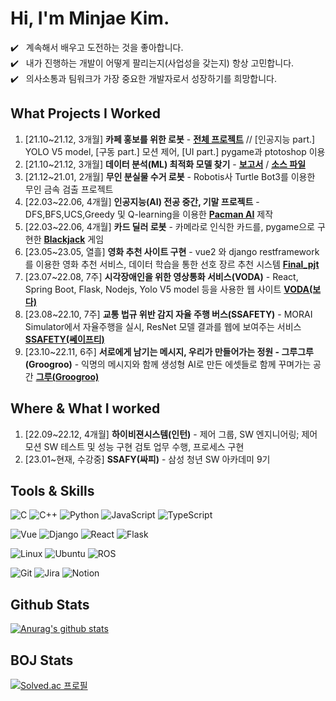 # Hi, I'm Minjae Kim.
✔️ &nbsp; 계속해서 배우고 도전하는 것을 좋아합니다.<br>
✔️ &nbsp; 내가 진행하는 개발이 어떻게 팔리는지(사업성을 갖는지) 항상 고민합니다.<br>
✔️ &nbsp; 의사소통과 팀워크가 가장 중요한 개발자로서 성장하기를 희망합니다.<br>

## What Projects I Worked
1. [21.10~21.12, 3개월] **카페 홍보를 위한 로봇** - **[전체 프로젝트](https://github.com/GGamangCoder/CrashLab_Project)** // [인공지능 part.] YOLO V5 model, [구동 part.] 모션 제어, [UI part.] pygame과 ptotoshop 이용 
2. [21.10~21.12, 3개월] **데이터 분석(ML) 최적화 모델 찾기** - **[보고서](https://github.com/GGamangCoder/ML_Project/blob/main/%EA%B8%B0%EA%B3%84%ED%95%99%EC%8A%B5%EB%A1%A0_%EC%B5%9C%EC%A2%85%EB%B3%B4%EA%B3%A0%EC%84%9C.pdf)** / **[소스 파일](https://github.com/GGamangCoder/ML_Project/blob/main/ML.py)**
3. [21.12~21.01, 2개월] **무인 분실물 수거 로봇** - Robotis사 Turtle Bot3를 이용한 무인 금속 검출 프로젝트
4. [22.03~22.06, 4개월] **인공지능(AI) 전공 중간, 기말 프로젝트** - DFS,BFS,UCS,Greedy 및 Q-learning을 이용한 **[Pacman AI](https://github.com/GGamangCoder/AI-pacman-ai-)** 제작
5. [22.03~22.06, 4개월] **카드 딜러 로봇** - 카메라로 인식한 카드를, pygame으로 구현한 **[Blackjack](https://github.com/GGamangCoder/Toy-Project/tree/main/Blackjack)** 게임 
6. [23.05~23.05, 열흘] **영화 추천 사이트 구현** - vue2 와 django restframework를 이용한 영화 추천 서비스, 데이터 학습을 통한 선호 장르 추천 시스템 **[Final_pjt](https://github.com/GGamangCoder/Final_pjt)**
7. [23.07~22.08, 7주] **시각장애인을 위한 영상통화 서비스(VODA)** - React, Spring Boot, Flask, Nodejs, Yolo V5 model 등을 사용한 웹 사이트 **[VODA(보다)](https://github.com/GGamangCoder/VODA_pjt)** 
8. [23.08~22.10, 7주] **교통 법규 위반 감지 자율 주행 버스(SSAFETY)** - MORAI Simulator에서 자율주행을 실시, ResNet 모델 결과를 웹에 보여주는 서비스 **[SSAFETY(쎄이프티)](https://github.com/SSAFETY/SSAFETY)**
9. [23.10~22.11, 6주] **서로에게 남기는 메시지, 우리가 만들어가는 정원 - 그루그루(Groogroo)** - 익명의 메시지와 함께 생성형 AI로 만든 에셋들로 함께 꾸며가는 공간 **[그루(Groogroo)](#)**

## Where & What I worked
1. [22.09~22.12, 4개월] **하이비젼시스템(인턴)** - 제어 그룹, SW 엔지니어링; 제어 모션 SW 테스트 및 성능 구현 검토 업무 수행, 프로세스 구현
2. [23.01~현재, 수강중] **SSAFY(싸피)** - 삼성 청년 SW 아카데미 9기

## Tools & Skills
![C](https://img.shields.io/badge/c-%2300599C.svg?style=for-the-badge&logo=c&logoColor=white)
![C++](https://img.shields.io/badge/c++-%2300599C.svg?style=for-the-badge&logo=c%2B%2B&logoColor=white)
![Python](https://img.shields.io/badge/python-3670A0?style=for-the-badge&logo=python&logoColor=ffdd54)
![JavaScript](https://img.shields.io/badge/javascript-%23323330.svg?style=for-the-badge&logo=javascript&logoColor=%23F7DF1E)
![TypeScript](https://img.shields.io/badge/typescript-%23007ACC.svg?style=for-the-badge&logo=typescript&logoColor=white)

![Vue](https://img.shields.io/badge/vue.js-4FC08D?style=for-the-badge&logo=vue.js&logoColor=white)
![Django](https://img.shields.io/badge/django-092E20?style=for-the-badge&logo=django&logoColor=whitee)
![React](https://img.shields.io/badge/react-61DAFB?style=for-the-badge&logo=react&logoColor=black)
![Flask](https://img.shields.io/badge/flask-%23000.svg?style=for-the-badge&logo=flask&logoColor=white)

![Linux](https://img.shields.io/badge/linux-FCC624?style=for-the-badge&logo=linux&logoColor=black)
![Ubuntu](https://img.shields.io/badge/Ubuntu-E95420?style=for-the-badge&logo=ubuntu&logoColor=white)
![ROS](https://img.shields.io/badge/ros-%230A0FF9.svg?style=for-the-badge&logo=ros&logoColor=white)

![Git](https://img.shields.io/badge/git-%23F05033.svg?style=for-the-badge&logo=git&logoColor=white)
![Jira](https://img.shields.io/badge/jira-%230A0FFF.svg?style=for-the-badge&logo=jira&logoColor=white)
![Notion](https://img.shields.io/badge/Notion-%23000000.svg?style=for-the-badge&logo=notion&logoColor=white)

## Github Stats
[![Anurag's github stats](https://github-readme-stats.vercel.app/api?username=GGamangCoder)](https://github.com/anuraghazra/github-readme-stats)

## BOJ Stats
[![Solved.ac
프로필](http://mazassumnida.wtf/api/v2/generate_badge?boj=zxskmj)](https://solved.ac/zxskmj)

<!--
**GGamangCoder/GGamangCoder** is a ✨ _special_ ✨ repository because its `README.md` (this file) appears on your GitHub profile.


![Anurag's GitHub stats](https://github-readme-stats.vercel.app/api?username=GGamangCoder&show_icons=true&theme=radical)
![Anurag's GitHub stats](https://github-readme-stats.vercel.app/api?username=GGamangCoder&theme=buefy&show_icons=true)


Here are some ideas to get you started:

### Hi there 👋

## Github Stats


- 🔭 I’m currently working on ...
- 🌱 I’m currently learning ...
- 👯 I’m looking to collaborate on ...
- 🤔 I’m looking for help with ...
- 💬 Ask me about ...
- 📫 How to reach me: ...
- 😄 Pronouns: ...
- ⚡ Fun fact: ...
-->
